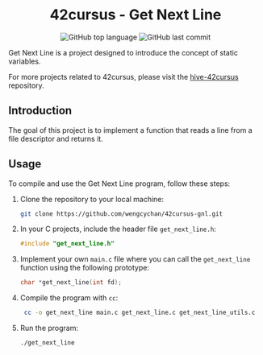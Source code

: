 <h1 align="center">42cursus - Get Next Line</h1>

<p align="center">
	<img alt="GitHub top language" src="https://img.shields.io/github/languages/top/wengcychan/42cursus-gnl?style=plastic&color=blue&label=C%20language&logo=42"/>
	<img alt="GitHub last commit" src="https://img.shields.io/github/last-commit/wengcychan/42cursus-gnl?style=plastic&color=green&logo=42"/>
</p>

Get Next Line is a project designed to introduce the concept of static variables.

For more projects related to 42cursus, please visit the [hive-42cursus](https://github.com/wengcychan/hive-42cursus.git) repository.

## Introduction

The goal of this project is to implement a function that reads a line from a file descriptor and returns it.

## Usage

To compile and use the Get Next Line program, follow these steps:

1. Clone the repository to your local machine:

   ```bash
   git clone https://github.com/wengcychan/42cursus-gnl.git
	```

2. In your C projects, include the header file `get_next_line.h`:

   ```c
   #include "get_next_line.h"
   ```

3. Implement your own `main.c` file where you can call the `get_next_line` function using the following prototype:

   ```c
   char *get_next_line(int fd);
   ```

4. Compile the program with `cc`:

   ```bash
	cc -o get_next_line main.c get_next_line.c get_next_line_utils.c
	```

5. Run the program:

	```bash
	./get_next_line
	```
